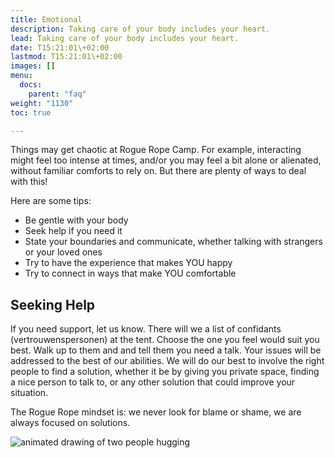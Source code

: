 ```yaml
---
title: Emotional
description: Taking care of your body includes your heart.
lead: Taking care of your body includes your heart.
date: T15:21:01\+02:00
lastmod: T15:21:01\+02:00
images: []
menu: 
  docs:
    parent: "faq"
weight: "1130"
toc: true

---
```

Things may get chaotic at Rogue Rope Camp. For example, interacting might feel too intense at times, and/or you may feel a bit alone or alienated, without familiar comforts to rely on. But there are plenty of ways to deal with this!

Here are some tips:

* Be gentle with your body
* Seek help if you need it
* State your boundaries and communicate, whether talking with strangers or your loved ones
* Try to have the experience that makes YOU happy
* Try to connect in ways that make YOU comfortable

## Seeking Help

If you need support, let us know. There will we a list of confidants (vertrouwenspersonen) at the tent. Choose the one you feel would suit you best. Walk up to them and and tell them you need a talk. 
Your issues will be addressed to the best of our abilities. We will do our best to involve the right people to find a solution, whether it be by giving you private space, finding a nice person to talk to, or any other solution that could improve your situation.

The Rogue Rope mindset is: we never look for blame or shame, we are always focused on solutions.

![animated drawing of two people hugging](/images//hug.webp)
